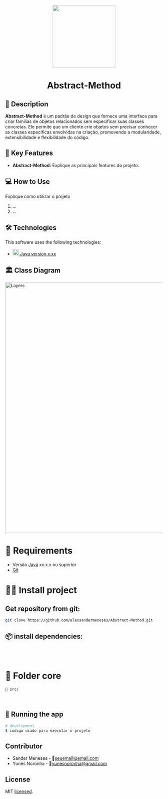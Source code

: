 <div  align="center">
  <img src="./img/logo.png" width="200" alt="" />
  <h1 align="center">Abstract-Method</h1>
</div >

## 📜 Description

**Abstract-Method** é um padrão de design que fornece uma interface para criar famílias de objetos relacionados sem especificar suas classes concretas. Ele permite que um cliente crie objetos sem precisar conhecer as classes específicas envolvidas na criação, promovendo a modularidade, extensibilidade e flexibilidade do código.

## 🔑 Key Features

- **Abstract-Method:** Explique as principais features do projeto.

## 💻 How to Use

Explique como utilizar o projeto

1. ...
2. ...

## 🛠️ Technologies

This software uses the following technologies:

<ul>
  <li>
    <a href="https://cdn.svgporn.com/logos/java.svg">
      <img src="https://cdn.svgporn.com/logos/java.svg" alt="Java" width="20">
      Java version x.xx
    </a>
  </li>
 
</ul>

## **🏛️ Class Diagram**

 <img align="center" src="" alt="Layers" width="800"/>

# 📄 Requirements

- Versão <a href="https://cdn.svgporn.com/logos/java.svg">Java</a> xx.x.x ou superior
- <a href="https://git-scm.com/downloads">Git</a>

# 👨‍🚀 Install project

## Get repository from git:

```bash
git clone https://github.com/alexsandermeneses/Abstract-Method.git

```

## 📦 install dependencies:

```

```

<br>

# 📕 Folder core

```
📂 src/

```

<br>

## 📌 Running the app

```bash
# development
$ codigo usado para executar o projeto

```

## Contributor

- Sander Meneses - 📧<seuemail@email.com>
- Yunes Noronha - 📧<yunesnoronha@gmail.com>

## License

MIT [licensed](LICENSE).
